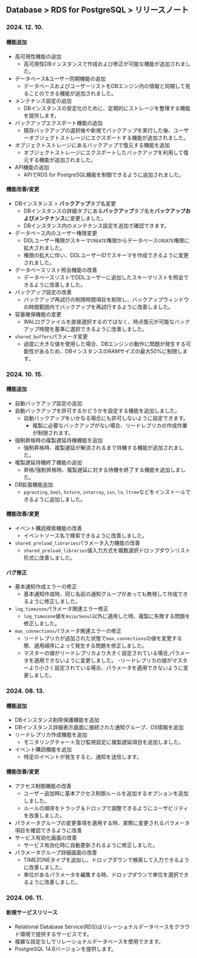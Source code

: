 ## Database > RDS for PostgreSQL > リリースノート

### 2024. 12. 10.

#### 機能追加

- 高可用性機能の追加
  - 高可用性DBインスタンスで作成および修正が可能な機能が追加されました。 
- データベース&ユーザー同期機能の追加
  - データベースおよびユーザーリストをDBエンジン内の情報と同期して見ることのできる機能が追加されました。
- メンテナンス設定の追加
  - DBインスタンスの安定化のために、定期的にストレージを整理する機能を提供します。
- バックアップエクスポート機能の追加
  - 既存バックアップの選択後や新規でバックアップを実行した後、ユーザーオブジェクトストレージにエクスポートする機能が追加されました。
- オブジェクトストレージにあるバックアップで復元する機能を追加
  - オブジェクトストレージにエクスポートしたバックアップを利用して復元する機能が追加されました。
- API機能の追加
  - APIでRDS for PostgreSQL機能を制御できるように追加されました。

#### 機能改善/変更

- DBインスタンス > **バックアップ**タブ名変更
  - DBインスタンスの詳細タブにある**バックアップ**タブ名を**バックアップおよびメンテナンス**に変更しました。
  - DBインスタンス内のメンテナンス設定を追加で確認できます。
- データベース内のユーザー権限変更
  - DDLユーザー権限がスキーマ`CREATE`権限からデータベース`CREATE`権限に拡大されました。
  - 権限の拡大に伴い、DDLユーザーIDでスキーマを作成できるように変更されました。
- データベースリスト照会機能の改善
  - データベースリストでDDLユーザーに追加したスキーマリストを照会できるように改善しました。
- バックアップ設定の改善
  - バックアップ再試行の制限時間項目を削除し、バックアップウィンドウの時間範囲内でバックアップを再試行するように改善しました。
- 容量確保機能の変更
  - WALログファイルを直接選択するのではなく、時点復元が可能なバックアップ時間を基準に選択できるように改善しました。
- `shared_buffers`パラメータ変更
  - 過度に大きな値を使用した場合、DBエンジンの動作に問題が発生する可能性があるため、DBインスタンスのRAMサイズの最大50%に制限します。

### 2024. 10. 15.

#### 機能追加

- 自動バックアップ設定の追加
- 自動バックアップを許可するかどうかを設定する機能を追加しました。
  - 自動バックアップをいかなる場合にも許可しないように設定できます。
    - 複製に必要なバックアップがない場合、リードレプリカの作成作業が制限されます。
- 強制昇格時の複製遅延待機機能を追加
  - 強制昇格時、複製遅延が解消されるまで待機する機能が追加されました。
- 複製遅延待機終了機能の追加
  - 昇格/強制昇格時、複製遅延に対する待機を終了する機能を追加しました。
- DB拡張機能追加
  - `pgrouting`, `bool`, `hstore`, `intarray`, `isn`, `lo`, `ltree`などをインストールできるように追加しました。

#### 機能改善/変更

- イベント購読検索機能の改善
  - イベントソース名で検索できるように改善しました。
- `shared_preload_libraries`パラメータ入力機能の改善
  - `shared_preload_libraries`値入力方式を複数選択ドロップダウンリスト形式に改善しました。

#### バグ修正

- 基本通知作成エラーの修正
  - 基本通知作成時、同じ名前の通知グループがあっても無視して作成できるように修正しました。
- `log_timezone`パラメータ関連エラー修正
  - `log_timezone`値を`Asia/Seoul`以外に適用した時、複製に失敗する問題を修正しました。
- `max_connections`パラメータ関連エラーの修正
  - リードレプリカが追加された状態で`max_connections`の値を変更する際、適用順序によって発生する問題を修正しました。
  - マスターの値がリードレプリカより大きく設定されている場合,パラメータを適用できないように変更しました。
  -リードレプリカの値がマスターより小さく設定されている場合、パラメータを適用できないように変更しました。

### 2024. 08. 13.

#### 機能追加

- DBインスタンス削除保護機能を追加
- DBインスタンス詳細表示画面に接続された通知グループ、OS情報を追加
- リードレプリカ作成機能を追加
  - モニタリングチャート及び監視設定に複製遅延項目を追加しました。
- イベント購読機能を追加
  - 特定のイベントが発生すると、通知を送信します。

#### 機能改善/変更

- アクセス制御機能の改善
  - ユーザー追加時に基本アクセス制御ルールを追加するオプションを追加しました。
  - ルールの順序をドラッグ＆ドロップで調整できるようにユーザビリティを改善しました。
- パラメータグループの変更事項を適用する時、実際に変更されるパラメータ項目を確認できるように改善
- サービス有効化画面の改善
  - サービス有効化時に自動更新されるように修正しました。
- パラメータグループ詳細画面の改善
  - TIMEZONEタイプを追加し、ドロップダウンで検索して入力できるように改善しました。
  - 単位があるパラメータを編集する時、ドロップダウンで単位を選択できるように改善しました。


### 2024. 06. 11.

#### 新規サービスリリース

- Relational Database Service(RDS)はリレーショナルデータベースをクラウド環境で提供するサービスです。
- 複雑な設定なしでリレーショナルデータベースを使用できます。
- PostgreSQL 14.6バージョンを提供します。
